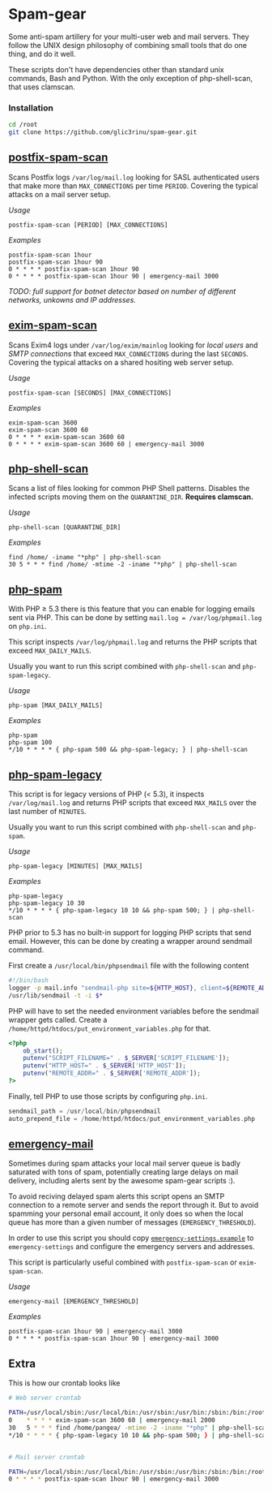 # Spam-gear

Some anti-spam artillery for your multi-user web and mail servers. They follow the UNIX design philosophy of combining small tools that do one thing, and do it well.

These scripts don't have dependencies other than standard unix commands, Bash and Python. With the only exception of php-shell-scan, that uses clamscan.


### Installation
```bash
cd /root
git clone https://github.com/glic3rinu/spam-gear.git
```

## [postfix-spam-scan](postfix-spam-scan)


Scans Postfix logs `/var/log/mail.log` looking for SASL authenticated users that make
more than `MAX_CONNECTIONS` per time `PERIOD`. Covering the typical attacks on a mail server setup.

*Usage*

    postfix-spam-scan [PERIOD] [MAX_CONNECTIONS]

*Examples*

    postfix-spam-scan 1hour
    postfix-spam-scan 1hour 90
    0 * * * * postfix-spam-scan 1hour 90
    0 * * * * postfix-spam-scan 1hour 90 | emergency-mail 3000

*TODO: full support for botnet detector based on number of different networks, unkowns and IP addresses.*


## [exim-spam-scan](exim-spam-scan)


Scans Exim4 logs under `/var/log/exim/mainlog` looking for *local users* and *SMTP connections*
that exceed `MAX_CONNECTIONS` during the last `SECONDS`. Covering the typical attacks on a shared hositing web server setup.

*Usage*

    postfix-spam-scan [SECONDS] [MAX_CONNECTIONS]

*Examples*

    exim-spam-scan 3600
    exim-spam-scan 3600 60
    0 * * * * exim-spam-scan 3600 60
    0 * * * * exim-spam-scan 3600 60 | emergency-mail 3000


## [php-shell-scan](php-shell-scan)

Scans a list of files looking for common PHP Shell patterns. Disables the infected scripts
moving them on the `QUARANTINE_DIR`. **Requires clamscan.**


*Usage*

    php-shell-scan [QUARANTINE_DIR]

*Examples*

    find /home/ -iname "*php" | php-shell-scan
    30 5 * * * find /home/ -mtime -2 -iname "*php" | php-shell-scan


## [php-spam](php-spam)

With PHP &ge; 5.3 there is this feature that you can enable for logging emails sent via PHP. This can be done 
by setting `mail.log = /var/log/phpmail.log` on `php.ini`.


This script inspects `/var/log/phpmail.log` and returns the PHP scripts that exceed `MAX_DAILY_MAILS`.

Usually you want to run this script combined with `php-shell-scan` and `php-spam-legacy`.

*Usage*

    php-spam [MAX_DAILY_MAILS]

*Examples*

    php-spam
    php-spam 100
    */10 * * * * { php-spam 500 && php-spam-legacy; } | php-shell-scan



## [php-spam-legacy](php-spam-legacy)

This script is for legacy versions of PHP (&lt; 5.3), it inspects `/var/log/mail.log` and returns PHP scripts that exceed `MAX_MAILS` over the last number of `MINUTES`.

Usually you want to run this script combined with `php-shell-scan` and `php-spam`.


*Usage*

    php-spam-legacy [MINUTES] [MAX_MAILS]

*Examples*

    php-spam-legacy
    php-spam-legacy 10 30
    */10 * * * * { php-spam-legacy 10 10 && php-spam 500; } | php-shell-scan


PHP prior to 5.3 has no built-in support for logging PHP scripts that send email. However, this can be done by creating a wrapper around sendmail command.

First create a `/usr/local/bin/phpsendmail` file with the following content
```bash
#!/bin/bash
logger -p mail.info "sendmail-php site=${HTTP_HOST}, client=${REMOTE_ADDR}, filename=${SCRIPT_FILENAME}, pwd=${PWD}, uid=${UID}, user=$(whoami), args=$*"
/usr/lib/sendmail -t -i $*
```

PHP will have to set the needed environment variables before the sendmail wrapper gets called. Create a `/home/httpd/htdocs/put_environment_variables.php` for that.

```php
<?php
    ob_start();
    putenv("SCRIPT_FILENAME=" . $_SERVER['SCRIPT_FILENAME']);
    putenv("HTTP_HOST=" . $_SERVER['HTTP_HOST']);
    putenv("REMOTE_ADDR=" . $_SERVER['REMOTE_ADDR']);
?>
```

Finally, tell PHP to use those scripts by configuring `php.ini`.

```php
sendmail_path = /usr/local/bin/phpsendmail
auto_prepend_file = /home/httpd/htdocs/put_environment_variables.php
```



## [emergency-mail](emergency-mail)


Sometimes during spam attacks your local mail server queue is badly saturated with tons of spam, potentially creating large delays on mail delivery, including alerts sent by the awesome spam-gear scripts :).

To avoid reciving delayed spam alerts this script opens an SMTP connection to a remote server and sends the report through it. But to avoid spamming your personal email account, it only does so when the local queue has more than a given number of messages (`EMERGENCY_THRESHOLD`).

In order to use this script you should copy [`emergency-settings.example`](emergency-settings.example) to `emergency-settings` and configure the emergency servers and addresses.

This script is particularly useful combined with `postfix-spam-scan` or `exim-spam-scan`.


*Usage*

    emergency-mail [EMERGENCY_THRESHOLD]
    
*Examples*

    postfix-spam-scan 1hour 90 | emergency-mail 3000
    0 * * * * postfix-spam-scan 1hour 90 | emergency-mail 3000


## Extra

This is how our crontab looks like

```bash
# Web server crontab

PATH=/usr/local/sbin:/usr/local/bin:/usr/sbin:/usr/bin:/sbin:/bin:/root/spam-gear
0    * * * * exim-spam-scan 3600 60 | emergency-mail 2000
30   5 * * * find /home/pangea/ -mtime -2 -iname "*php" | php-shell-scan
*/10 * * * * { php-spam-legacy 10 10 && php-spam 500; } | php-shell-scan
```

```bash

# Mail server crontab

PATH=/usr/local/sbin:/usr/local/bin:/usr/sbin:/usr/bin:/sbin:/bin:/root/spam-gear
0 * * * * postfix-spam-scan 1hour 90 | emergency-mail 3000
```
